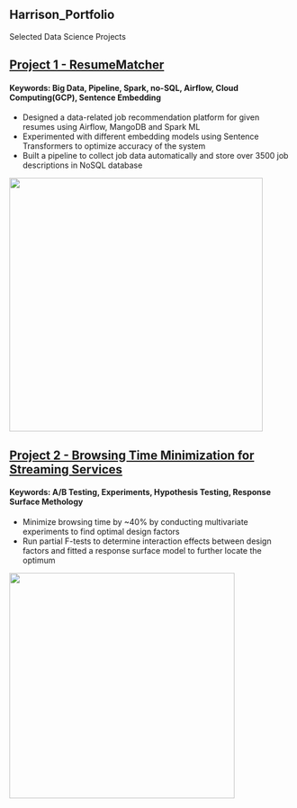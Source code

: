## Harrison_Portfolio
Selected Data Science Projects 

## [Project 1 - ResumeMatcher ](https://github.com/HarrisonJYU/ResumeMatcher)
#### Keywords: Big Data, Pipeline, Spark, no-SQL, Airflow, Cloud Computing(GCP), Sentence Embedding

- Designed a data-related job recommendation platform for given resumes using Airflow, MangoDB and Spark ML
- Experimented with different embedding models using Sentence Transformers to optimize accuracy of the system
- Built a pipeline to collect job data automatically and store over 3500 job descriptions in NoSQL database

<img src="https://github.com/HarrisonJYU/Harrison_Portfolio/blob/main/image/resume_results.png" alt=" " width="450"/>


## [Project 2 - Browsing Time Minimization for Streaming Services](https://docs.google.com/document/d/1PXWrOdyGfEfvMqNd3KO3KfJLzSr0907hkpcF3y4_xbM/edit#)
#### Keywords: A/B Testing, Experiments, Hypothesis Testing, Response Surface Methology
- Minimize browsing time by ~40% by conducting multivariate experiments to find optimal design factors 
- Run partial F-tests to determine interaction effects between design factors and fitted a response surface model to further locate the optimum

<img src="https://github.com/HarrisonJYU/Harrison_Portfolio/blob/main/image/browsing_time_ccd.png" alt=" " width="400"/>
